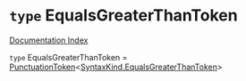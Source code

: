# `type` EqualsGreaterThanToken

[Documentation Index](../README.md)

`type` EqualsGreaterThanToken = [PunctuationToken](../interface.PunctuationToken/README.md)\<[SyntaxKind.EqualsGreaterThanToken](../enum.SyntaxKind/README.md#equalsgreaterthantoken--39)>